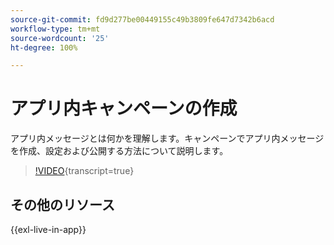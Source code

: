 ```yaml
---
source-git-commit: fd9d277be00449155c49b3809fe647d7342b6acd
workflow-type: tm+mt
source-wordcount: '25'
ht-degree: 100%

---
```

# アプリ内キャンペーンの作成

アプリ内メッセージとは何かを理解します。キャンペーンでアプリ内メッセージを作成、設定および公開する方法について説明します。

>[!VIDEO](https://video.tv.adobe.com/v/3451883?quality=12&learn=on&captions=jpn){transcript=true}

## その他のリソース

{{exl-live-in-app}}